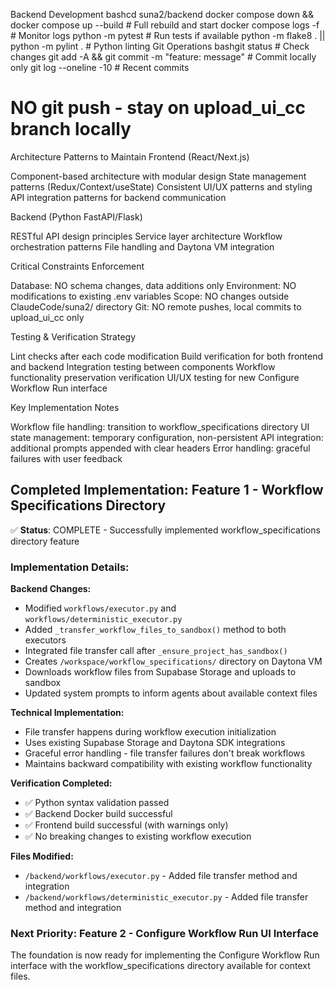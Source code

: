 
Backend Development
bashcd suna2/backend
docker compose down && docker compose up --build  # Full rebuild and start
docker compose logs -f                           # Monitor logs
python -m pytest                                 # Run tests if available
python -m flake8 . || python -m pylint .        # Python linting
Git Operations
bashgit status                                       # Check changes
git add -A && git commit -m "feature: message"  # Commit locally only
git log --oneline -10                           # Recent commits
# NO git push - stay on upload_ui_cc branch locally
Architecture Patterns to Maintain
Frontend (React/Next.js)

Component-based architecture with modular design
State management patterns (Redux/Context/useState)
Consistent UI/UX patterns and styling
API integration patterns for backend communication

Backend (Python FastAPI/Flask)

RESTful API design principles
Service layer architecture
Workflow orchestration patterns
File handling and Daytona VM integration

Critical Constraints Enforcement

Database: NO schema changes, data additions only
Environment: NO modifications to existing .env variables
Scope: NO changes outside ClaudeCode/suna2/ directory
Git: NO remote pushes, local commits to upload_ui_cc only

Testing & Verification Strategy

Lint checks after each code modification
Build verification for both frontend and backend
Integration testing between components
Workflow functionality preservation verification
UI/UX testing for new Configure Workflow Run interface

Key Implementation Notes

Workflow file handling: transition to workflow_specifications directory
UI state management: temporary configuration, non-persistent
API integration: additional prompts appended with clear headers
Error handling: graceful failures with user feedback

## Completed Implementation: Feature 1 - Workflow Specifications Directory

✅ **Status**: COMPLETE - Successfully implemented workflow_specifications directory feature

### Implementation Details:

**Backend Changes:**
- Modified `workflows/executor.py` and `workflows/deterministic_executor.py`
- Added `_transfer_workflow_files_to_sandbox()` method to both executors
- Integrated file transfer call after `_ensure_project_has_sandbox()`
- Creates `/workspace/workflow_specifications/` directory on Daytona VM
- Downloads workflow files from Supabase Storage and uploads to sandbox
- Updated system prompts to inform agents about available context files

**Technical Implementation:**
- File transfer happens during workflow execution initialization
- Uses existing Supabase Storage and Daytona SDK integrations
- Graceful error handling - file transfer failures don't break workflows
- Maintains backward compatibility with existing workflow functionality

**Verification Completed:**
- ✅ Python syntax validation passed
- ✅ Backend Docker build successful
- ✅ Frontend build successful (with warnings only)
- ✅ No breaking changes to existing workflow execution

**Files Modified:**
- `/backend/workflows/executor.py` - Added file transfer method and integration
- `/backend/workflows/deterministic_executor.py` - Added file transfer method and integration

### Next Priority: Feature 2 - Configure Workflow Run UI Interface
The foundation is now ready for implementing the Configure Workflow Run interface with the workflow_specifications directory available for context files.





